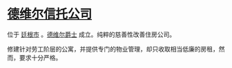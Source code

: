 # [德维尔信托公司](../公司、门店及一般组织/德维尔信托公司.md)

位于 [廷根市](../地区/廷根市.md) 。[德维尔爵士](../龙套/德维尔爵士.md) 成立。纯粹的慈善性改善住房公司。

修建针对劳工阶层的公寓，并提供专门的物业管理，却只收取相当低廉的房租，然而，要求十分严格。
